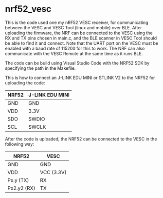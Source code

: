 # nrf52_vesc

This is the code used one my nRF52 VESC receiver, for communicating between the VESC and VESC Tool (linux and mobile) over BLE. After uploading the firmware, the NRF can be connected to the VESC using the RX and TX pins chosen in main.c, and the BLE scanner in VESC Tool should be able to find it and connect. Note that the UART port on the VESC must be enabled with a baud rate of 115200 for this to work. The NRF can also communicate with the VESC Remote at the same time as it runs BLE.  

The code can be build using Visual Studio Code with the NRF52 SDK by specifying the path in the Makefile. 

This is how to connect an J-LINK EDU MINI or STLINK V2 to the NRF52 for uploading the code:

| NRF52         | J-LINK EDU MINI|
| ------------- |----------------|
| GND           | GND            |
| VDD           | 3.3V           |
| SDO           | SWDIO          |
| SCL           | SWCLK          |

After the code is uploaded, the NRF52 can be connected to the VESC in the following way:

| NRF52         | VESC          |
| ------------- |---------------|
| GND           | GND           |
| VDD           | VCC (3.3V)    |
| Px.y (TX)     | RX            |
| Px2.y2 (RX)   | TX            |
